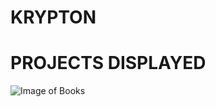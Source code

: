 # KRYPTON
# PROJECTS DISPLAYED
![Image of Books](https://m.timesofindia.com/photo/104701845/104701845.jpg)

